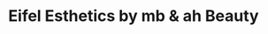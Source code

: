 ---
title: "Eifel Esthetics by mb & ah Beauty"
url: /euskirchen/eifel-esthetics-by-mb-und-ah-beauty/
shop: Kosmetik
---